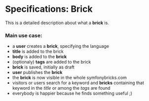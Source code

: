 # Specifications: Brick

This is a detailed description about what a **brick** is.

### Main use case:

- a **user** creates a **brick**, specifying the language
- **title** is added to the brick
- **body** is added to the **brick**
- (optionaly) **tags** are added to the brick
- **brick** is saved, initially as draft
- **user** publishes the **brick**
- the **brick** is now visible in the whole symfonybricks.com
- visitors or users search for a keyword and **bricks** containing that keyword in the *title* or among the *tags* are found
- everybody is happier because he finds something useful ;)